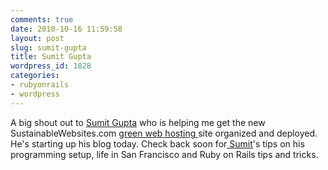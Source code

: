 ```yaml
---
comments: true
date: 2010-10-16 11:59:58
layout: post
slug: sumit-gupta
title: Sumit Gupta
wordpress_id: 1828
categories:
- rubyonrails
- wordpress
---
```


A big shout out to [Sumit Gupta](http://sumitngupta.com) who is helping me get the new SustainableWebsites.com [green web hosting ](http://www.sustainablewebsites.com)site organized and deployed. He's starting up his blog today. Check back soon for[ Sumit](http://sumitngupta.com)'s tips on his programming setup, life in San Francisco and Ruby on Rails tips and tricks.
